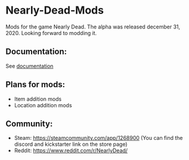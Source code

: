 # Nearly-Dead-Mods
Mods for the game Nearly Dead. The alpha was released december 31, 2020. Looking forward to modding it.

## Documentation:
See [documentation](https://github.com/snipercup/Nearly-Dead-Mods/tree/master/documentation)

## Plans for mods:
- Item addition mods
- Location addition mods

## Community:
- Steam: https://steamcommunity.com/app/1268900 (You can find the discord and kickstarter link on the store page)
- Reddit: https://www.reddit.com/r/NearlyDead/
